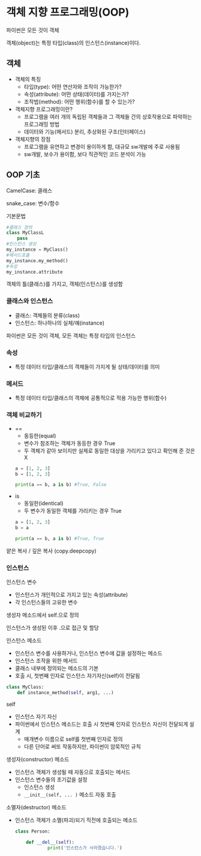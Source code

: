 # 객체 지향 프로그래밍(OOP)

파이썬은 모든 것이 객체

객체(object)는 특정 타입(class)의 인스턴스(instance)이다.

## 객체

-   객체의 특징
    -   타입(type): 어떤 연산자와 조작이 가능한가?
    -   속성(attribute): 어떤 상태(데이터)를 가지는가?
    -   조작법(method): 어떤 행위(함수)를 할 수 있는가?
-   객체지향 프로그래밍이란?
    -   프로그램을 여러 개의 독립된 객체들과 그 객체들 간의 상호작용으로 파악하는 프로그래밍 방법
    -   데이터와 기능(메서드) 분리, 추상화된 구조(인터페이스)
-   객체지향의 장점
    -   프로그램을 유연하고 변경이 용이하게 함, 대규모 sw개발에 주로 사용됨
    -   sw개발, 보수가 용이함, 보다 직관적인 코드 분석이 가능

## OOP 기초

CamelCase: 클래스

snake_case: 변수/함수

기본문법

```python
#클래스 젇의
class MyClassL
	pass
#인스턴스 생성
my_instance = MyClass()
#메서드호출
my_instance.my_method()
#속성
my_instance.attribute
```

객체의 틀(클래스)를 가지고, 객체(인스턴스)를 생성함

### 클래스와 인스턴스

-   클래스: 객체들의 분류(class)
-   인스턴스: 하나하나의 실체/예(instance)

파이썬은 모든 것이 객체, 모든 객체는 특정 타입의 인스턴스

### 속성

-   특정 데이터 타입/클래스의 객체들이 가지게 될 상태/데이터를 의미

### 메서드

-   특정 데이터 타입/클래스의 객체에 공통적으로 적용 가능한 행위(함수)

### 객체 비교하기

-   ==
    -   동등한(equal)
    -   변수가 참조하는 객체가 동등한 경우 True
    -   두 객체가 같아 보이지만 실제로 동일한 대상을 가리키고 있다고 확인해 준 것은 X
    ```python
    a = [1, 2, 3]
    b = [1, 2, 3]

    print(a == b, a is b) #True, False
    ```
-   is
    -   동일한(identical)
    -   두 변수가 동일한 객체를 가리키는 경우 True
    ```python
    a = [1, 2, 3]
    b = a

    print(a == b, a is b) #True, True
    ```

얕은 복사 / 깊은 복사 (copy.deepcopy)

### 인스턴스

인스턴스 변수

-   인스턴스가 개인적으로 가지고 있는 속성(attribute)
-   각 인스턴스들의 고유한 변수

생성자 메소드에서 self.<name>으로 정의

인스턴스가 생성된 이후 <instance>.<name>으로 접근 및 할당

인스턴스 메소드

-   인스턴스 변수를 사용하거나, 인스턴스 변수에 값을 설정하는 메소드
-   인스턴스 조작을 위한 메서드
-   클래스 내부에 정의되는 메소드의 기본
-   호출 시, 첫번째 인자로 인스턴스 자기자신(self)이 전달됨

```python
class MyClass:
	def instance_method(self, arg1, ...)
```

self

-   인스턴스 자기 자신
-   파이썬에서 인스턴스 메소드는 호출 시 첫번째 인자로 인스턴스 자신이 전달되게 설계
    -   매개변수 이름으로 self를 첫번째 인자로 정의
    -   다른 단어로 써또 작동하지만, 파이썬이 암묵적인 규칙

생성자(constructor) 메소드

-   인스턴스 객체가 생성될 때 자동으로 호출되는 메서드
-   인스턴스 변수들의 초기값을 설정
    -   인스턴스 생성
    -   `__init__(self, ... )` 메소드 자동 호출

소멸자(destructor) 메소드

-   인스턴스 객체가 소멸(파괴)되기 직전에 호출되는 메소드
    ```python
    class Person:

    	def __del__(self):
    			print('인스턴스가 사라졌습니다.')
    ```
